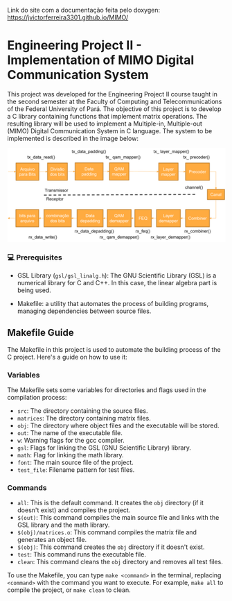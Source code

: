 Link do site com a documentação feita pelo doxygen: https://jvictorferreira3301.github.io/MIMO/



# Engineering Project II - Implementation of MIMO Digital Communication System

This project was developed for the Engineering Project II course taught in the second semester at the Faculty of Computing and Telecommunications of the Federal University of Pará. The objective of this project is to develop a C library containing functions that implement matrix operations. The resulting library will be used to implement a Multiple-in, Multiple-out (MIMO) Digital Communication System in C language. The system to be implemented is described in the image below:

<img src="./figures/mimosystem.png" alt="mimo-implementação">

### 💻 Prerequisites

- GSL Library (`gsl/gsl_linalg.h`): The GNU Scientific Library (GSL) is a numerical library for C and C++. In this case, the linear algebra part is being used.

- Makefile: a utility that automates the process of building programs, managing dependencies between source files.

## Makefile Guide
The Makefile in this project is used to automate the building process of the C project. Here's a guide on how to use it:

### Variables

The Makefile sets some variables for directories and flags used in the compilation process:

- `src`: The directory containing the source files.
- `matrices`: The directory containing matrix files.
- `obj`: The directory where object files and the executable will be stored.
- `out`: The name of the executable file.
- `w`: Warning flags for the gcc compiler.
- `gsl`: Flags for linking the GSL (GNU Scientific Library) library.
- `math`: Flag for linking the math library.
- `font`: The main source file of the project.
- `test_file`: Filename pattern for test files.

### Commands

- `all`: This is the default command. It creates the `obj` directory (if it doesn't exist) and compiles the project.
- `$(out)`: This command compiles the main source file and links with the GSL library and the math library.
- `$(obj)/matrices.o`: This command compiles the matrix file and generates an object file.
- `$(obj)`: This command creates the `obj` directory if it doesn't exist.
- `test`: This command runs the executable file.
- `clean`: This command cleans the `obj` directory and removes all test files.

To use the Makefile, you can type `make <command>` in the terminal, replacing `<command>` with the command you want to execute. For example, `make all` to compile the project, or `make clean` to clean.

